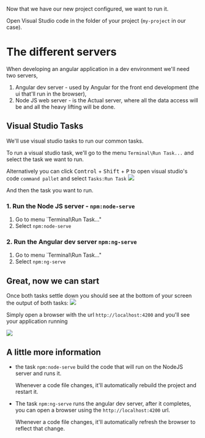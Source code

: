 Now that we have our new project configured, we want to run it.

Open Visual Studio code in the folder of your project (`my-project` in our case).


# The different servers
When developing an angular application in a dev environment we'll need two servers,
1. Angular dev server - used by Angular for the front end development (the ui that'll run in the browser),
2. Node JS web server - is the Actual server, where all the data access will be and all the heavy lifting will be done.

## Visual Studio Tasks
We'll use visual studio tasks to run our common tasks. 

To run a visual studio task, we'll go to the menu `Terminal\Run Task...` and select the task we want to run.

Alternatively you can click <kbd>Control</kbd> + <kbd>Shift</kbd> + <kbd>P</kbd> to open visual studio's code `command pallet`
and select `Tasks:Run Task`
![](2019-09-23_14h40_29.png)

And then the task you want to run.

### 1. Run the Node JS server - `npm:node-serve`
1. Go to menu `Terminal\Run Task..."
2. Select `npm:node-serve`

### 2. Run the Angular dev server `npm:ng-serve`
1. Go to menu `Terminal\Run Task..."
2. Select `npm:ng-serve`

## Great, now we can start
Once both tasks settle down you should see at the bottom of your screen the output of both tasks:
![](2019-10-06_12h04_03.png)

Simply open a browser with the url `http://localhost:4200` and you'll see your application running

![](the-first-application-stage.png)


## A little more information
* the task `npm:node-serve` build the code that will run on the NodeJS server and runs it. 

  Whenever a code file changes, it'll automatically rebuild the project and restart it.

* The task `npm:ng-serve` runs the angular dev server, after it completes, you can open a browser using the `http://localhost:4200` url.

  Whenever a code file changes, it'll automatically refresh the browser to reflect that change.